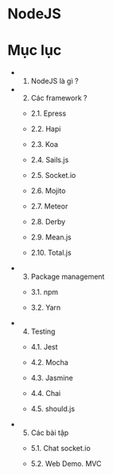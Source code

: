 NodeJS
===========================================

# Mục lục
  
  - 1. NodeJS là gì ?

  - 2. Các framework ?
    
    - 2.1. Epress

    - 2.2. Hapi

    - 2.3. Koa

    - 2.4. Sails.js

    - 2.5. Socket.io

    - 2.6. Mojito

    - 2.7. Meteor

    - 2.8. Derby

    - 2.9. Mean.js

    - 2.10. Total.js

  - 3. Package management

    - 3.1. npm

    - 3.2. Yarn

  - 4. Testing
    
    - 4.1. Jest

    - 4.2. Mocha

    - 4.3. Jasmine

    - 4.4. Chai

    - 4.5. should.js

  - 5. Các bài tập
    
    - 5.1. Chat socket.io

    - 5.2. Web Demo. MVC